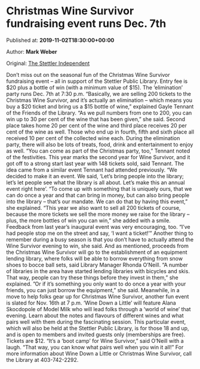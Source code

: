 
# Christmas Wine Survivor fundraising event runs Dec. 7th

Published at: **2019-11-02T18:30:00+00:00**

Author: **Mark Weber**

Original: [The Stettler Independent](https://www.stettlerindependent.com/news/christmas-wine-survivor-fundraising-event-runs-dec-7th/)

Don’t miss out on the seasonal fun of the Christmas Wine Survivor fundraising event – all in support of the Stettler Public Library.
Entry fee is $20 plus a bottle of win (with a minimum value of $15).
The ‘elimination’ party runs Dec. 7th at 7:30 p.m.
“Basically, we are selling 200 tickets to the Christmas Wine Survivor, and it’s actually an elimination – which means you buy a $20 ticket and bring us a $15 bottle of wine,” explained Gayle Tennant of the Friends of the Library. “As we pull numbers from one to 200, you can win up to 30 per cent of the wine that has been given,” she said.
Second place takes home 20 per cent of the wine and third place receives 20 per cent of the wine as well.
Those who end up in fourth, fifth and sixth place all received 10 per cent of the collected wine each.
During the elimination party, there will also be lots of treats, food, drink and entertainment to enjoy as well.
“You can come as part of the Christmas party, too,” Tennant noted of the festivities.
This year marks the second year for Wine Survivor, and it got off to a strong start last year with 148 tickets sold, said Tennant. The idea came from a similar event Tennant had attended previously.
“We decided to make it an event. We said, ‘Let’s bring people into the library; let’s let people see what the library is all about. Let’s make this an annual event right here’.
“To come up with something that is uniquely ours, that we can do once a year and that can bring in money, but can also bring people into the library – that’s our mandate. We can do that by having this event,” she explained.
“This year we also want to sell all 200 tickets of course, because the more tickets we sell the more money we raise for the library – plus, the more bottles of win you can win,” she added with a smile.
Feedback from last year’s inaugural event was very encouraging, too.
“I’ve had people stop me on the street and say, ‘I want a ticket!’”
Another thing to remember during a busy season is that you don’t have to actually attend the Wine Survivor evening to win, she said.
And as mentioned, proceeds from the Christmas Wine Survivor will go to the establishment of an equipment lending library, where folks will be able to borrow everything from snow shoes to bocce ball sets, said Library Manager Rhonda O’Neill.
“A number of libraries in the area have started lending libraries with bicycles and skis. That way, people can try these things before they invest in them,” she explained.
”Or if it’s something you only want to do once a year with your friends, you can just borrow the equipment,” she said.
Meanwhile, in a move to help folks gear up for Christmas Wine Survivor, another fun event is slated for Nov. 16th at 7 p.m.
‘Wine Down a Little’ will feature Alana Skocdopole of Model Milk who will lead folks through a ‘world of wine’ that evening.
Learn about the notes and flavours of different wines and what pairs well with them during the fascinating session.
This particular event, which will also be held at the Stettler Public Library, is for those 18 and up, and is open to members and invited guests only (memberships are free).
Tickets are $12. “It’s a ‘boot camp’ for Wine Survivor,” said O’Neill with a laugh. “That way, you can know what pairs well when you win it all!”
For more information about Wine Down a Little or Christmas Wine Survivor, call the Library at 403-742-2292.
